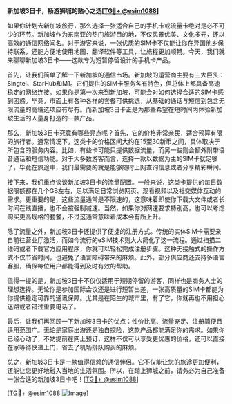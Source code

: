 **新加坡3日卡，畅游狮城的贴心之选[[TG💪+ @esim1088](https://t.me/s/esim1088)]**

如果你计划去新加坡旅行，那么选择一张适合自己的手机卡或流量卡绝对是必不可少的环节。新加坡作为东南亚的热门旅游目的地，不仅风景优美、文化多元，还以高效的通信网络闻名。对于游客来说，一张优质的SIM卡不仅能让你在异国他乡保持联系，还能方便地使用地图、翻译软件等工具，让旅程更加顺畅。今天，我们就来聊聊新加坡3日卡——这款专为短暂停留设计的手机卡产品。

首先，让我们简单了解一下新加坡的通信市场。新加坡的运营商主要有三大巨头：Singtel、StarHub和M1。它们提供的SIM卡服务各有特色，但总体上都具备高速稳定的网络连接。如果你是第一次来到新加坡，可能会对如何选择合适的SIM卡感到困惑。毕竟，市面上有各种各样的套餐可供挑选，从基础的通话与短信到包含无限流量的高端选项应有尽有。而新加坡3日卡正是为那些希望在短时间内体验新加坡生活的人量身打造的一款产品。

那么，新加坡3日卡究竟有哪些亮点呢？首先，它的价格非常亲民，适合预算有限的旅行者。通常情况下，这类卡的价格区间大约在15至30新币之间，具体取决于所包含的服务内容。比如，有些卡可能只提供数据流量，而另一些则会额外附带语音通话和短信功能。对于大多数游客而言，选择一款以数据为主的SIM卡就足够了，毕竟在旅途中，我们最需要的就是能够随时上网查询信息或者分享精彩瞬间。

接下来，我们重点谈谈新加坡3日卡的流量配置。一般来说，这类卡提供的每日数据限额都在几个GB左右，足以满足日常浏览网页、观看视频以及社交媒体互动的需求。更重要的是，这些流量通常是不限速的，这意味着即使你下载大文件或者长时间在线直播，也不会被强制减速。当然，如果你对网速要求特别高，也可以考虑购买更高规格的套餐，不过这通常意味着成本会有所上升。

除了流量之外，新加坡3日卡还提供了便捷的注册方式。传统的实体SIM卡需要亲自前往营业厅激活，而如今流行的eSIM技术则大大简化了这一流程。通过扫描二维码或者下载官方应用程序，你就可以轻松完成注册步骤。这种无接触式的操作方式不仅节省时间，也避免了语言障碍带来的麻烦。此外，部分供应商还支持多语言客服，确保每位用户都能得到及时有效的帮助。

值得一提的是，新加坡3日卡不仅仅适用于短期停留的游客，同样也是商务人士的理想选择。无论你是参加国际会议还是进行短暂出差，一张高质量的SIM卡都能为你提供稳定可靠的通讯保障。尤其是在陌生的城市里，有了它，你就再也不用担心迷路或者错过重要电话了。

最后，让我们再回顾一下新加坡3日卡的优点：性价比高、流量充足、注册简便且适用范围广。无论是家庭出游还是独自探险，这款产品都能满足你的需求。如果你已经心动了，不妨提前在网上预订，这样不仅可以享受更优惠的价格，还可以直接在家等待快递上门，省去了机场排队购买的麻烦。

总之，新加坡3日卡是一款值得信赖的通信伴侣。它不仅能让您的旅途更加便利，还能让您更好地融入当地的生活氛围。所以，在踏上狮城之前，请务必为自己准备一张合适的新加坡3日卡吧！[[TG💪+ @esim1088](https://t.me/s/esim1088)]

[[TG💪+ @esim1088](https://t.me/s/esim1088) ![Image](https://i.postimg.cc/4NQfJmqS/Snipaste-2025-05-13-00-14-12.png)]